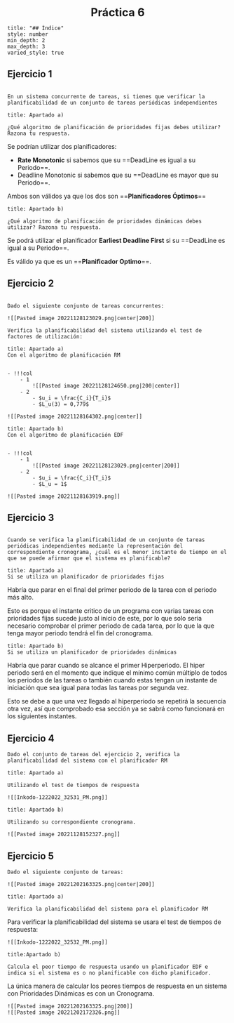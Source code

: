 <center style="font-weight: bold; font-size: 25 ">Práctica 6</center>

```toc
title: "## Índice"
style: number 
min_depth: 2 
max_depth: 3
varied_style: true
```

## Ejercicio 1

```ad-statement

En un sistema concurrente de tareas, si tienes que verificar la planificabilidad de un conjunto de tareas periódicas independientes
```

```ad-section
title: Apartado a)

¿Qué algoritmo de planificación de prioridades fijas debes utilizar? Razona tu respuesta.
```

Se podrían utilizar dos planificadores:

- **Rate Monotonic** si sabemos que su ==DeadLine es igual a su Periodo==.
- Deadline Monotonic si sabemos que su ==DeadLine es mayor que su Periodo==.

Ambos son válidos ya que los dos son ==**Planificadores Óptimos**==

```ad-section
title: Apartado b)

¿Qué algoritmo de planificación de prioridades dinámicas debes utilizar? Razona tu respuesta.
```

Se podrá utilizar el planificador **Earliest Deadline First** si su ==DeadLine es igual a su Periodo==.

Es válido ya que es un ==**Planificador Optimo**==.

## Ejercicio 2

```ad-statement

Dado el siguiente conjunto de tareas concurrentes:

![[Pasted image 20221128123029.png|center|200]]

Verifica la planificabilidad del sistema utilizando el test de factores de utilización:
```

```ad-section
title: Apartado a)
Con el algoritmo de planificación RM
```

```ad-paragraph

- !!!col
	- 1
		![[Pasted image 20221128124650.png|200|center]]
	- 2
		- $u_i = \frac{C_i}{T_i}$ 
		- $L_u(3) = 0,779$

```

```ad-paragraph
![[Pasted image 20221128164302.png|center]]
```


```ad-section
title: Apartado b)
Con el algoritmo de planificación EDF
```

```ad-paragraph

- !!!col
	- 1
		![[Pasted image 20221128123029.png|center|200]]
	- 2
		- $u_i = \frac{C_i}{T_i}$ 
		- $L_u = 1$

```

```ad-paragraph
![[Pasted image 20221128163919.png]]
```

## Ejercicio 3

```ad-statement

Cuando se verifica la planificabilidad de un conjunto de tareas periódicas independientes mediante la representación del correspondiente cronograma, ¿cuál es el menor instante de tiempo en el que se puede afirmar que el sistema es planificable?
```

```ad-section
title: Apartado a)
Si se utiliza un planificador de prioridades fijas
```

Habría que parar en el final del primer periodo de la tarea con el periodo más alto.

Esto es porque el instante critico de un programa con varias tareas con prioridades fijas sucede justo al inicio de este, por lo que solo seria necesario comprobar el primer periodo de cada tarea, por lo que la que tenga mayor periodo tendrá el fin del cronograma.

```ad-section
title: Apartado b)
Si se utiliza un planificador de prioridades dinámicas
```

Habría que parar cuando se alcance el primer Hiperperiodo. El hiper periodo será en el momento que indique el mínimo común múltiplo de todos los periodos de las tareas o también cuando estas tengan un instante de iniciación que sea igual para todas las tareas por segunda vez.

Esto se debe a que una vez llegado al hiperperiodo se repetirá la secuencia otra vez, así que comprobado esa sección ya se sabrá como funcionará en los siguientes instantes.

## Ejercicio 4

```ad-statement
Dado el conjunto de tareas del ejercicio 2, verifica la planificabilidad del sistema con el planificador RM
```

```ad-section
title: Apartado a)

Utilizando el test de tiempos de respuesta
```

```ad-paragraph
![[Inkodo-1222022_32531_PM.png]]
```

```ad-section
title: Apartado b)

Utilizando su correspondiente cronograma.
```

```ad-paragraph
![[Pasted image 20221128152327.png]]
```

## Ejercicio 5

```ad-statement
Dado el siguiente conjunto de tareas:

![[Pasted image 20221202163325.png|center|200]]
```

```ad-section
title: Apartado a)

Verifica la planificabilidad del sistema para el planificador RM
```

Para verificar la planificabilidad del sistema se usara el test de tiempos de respuesta:

```ad-paragraph
![[Inkodo-1222022_32532_PM.png]]
```

```ad-section
title:Apartado b)

Calcula el peor tiempo de respuesta usando un planificador EDF e indica si el sistema es o no planificable con dicho planificador.
```

La única manera de calcular los peores tiempos de respuesta en un sistema con Prioridades Dinámicas es con un Cronograma.

```ad-paragraph
![[Pasted image 20221202163325.png|200]]
![[Pasted image 20221202172326.png]]
```


